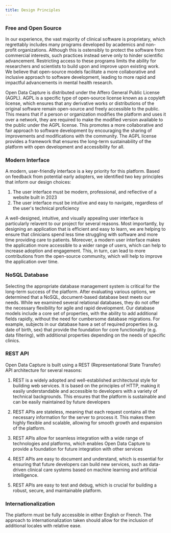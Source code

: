 ```yaml
---
title: Design Principles
---
```


### Free and Open Source

In our experience, the vast majority of clinical software is proprietary, which regrettably includes many programs developed by academics and non-profit organizations. Although this is ostensibly to protect the software from commercial interests, such practices instead serve only to hinder scientific advancement. Restricting access to these programs limits the ability for researchers and scientists to build upon and improve upon existing work. We believe that open-source models facilitate a more collaborative and inclusive approach to software development, leading to more rapid and impactful advancements in mental health research.

Open Data Capture is distributed under the Affero General Public License (AGPL). AGPL is a specific type of open-source license known as a copyleft license, which ensures that any derivative works or distributions of the original software remain open-source and freely accessible to the public. This means that if a person or organization modifies the platform and uses it over a network, they are required to make the modified version available to the public under the AGPL license. This promotes a more collaborative and fair approach to software development by encouraging the sharing of improvements and modifications with the community. The AGPL license provides a framework that ensures the long-term sustainability of the platform with open development and accessibility for all.

### Modern Interface

A modern, user-friendly interface is a key priority for this platform. Based on feedback from potential early adopters, we identified two key principles that inform our design choices:

1. The user interface must be modern, professional, and reflective of a website built in 2023
2. The user interface must be intuitive and easy to navigate, regardless of the user's technical proficiency

A well-designed, intuitive, and visually appealing user interface is particularly relavent to our project for several reasons. Most importantly, by designing an application that is efficient and easy to learn, we are helping to ensure that clinicians spend less time struggling with software and more time providing care to patients. Moreover, a modern user interface makes the application more accessible to a wider range of users, which can help to increase adoption and engagement. This, in turn, can lead to more contributions from the open-source community, which will help to improve the application over time.

### NoSQL Database

Selecting the appropriate database management system is critical for the long-term success of the platform. After evaluating various options, we determined that a NoSQL, document-based database best meets our needs. While we examined several relational databases, they do not offer the necessary flexibility for agile and rapid development. Our database models include a core set of properties, with the ability to add additional fields rapidly, without the need for cumbersome database migrations. For example, subjects in our database have a set of required properties (e.g. date of birth, sex) that provide the foundation for core functionality (e.g. data filtering), with additional properties depending on the needs of specific clinics.

### REST API

Open Data Capture is built using a REST (Representational State Transfer) API architecture for several reasons:

1. REST is a widely adopted and well-established architectural style for building web services. It is based on the principles of HTTP, making it easily understandable and accessible to developers with a variety of technical backgrounds. This ensures that the platform is sustainable and can be easily maintained by future developers

2. REST APIs are stateless, meaning that each request contains all the necessary information for the server to process it. This makes them highly flexible and scalable, allowing for smooth growth and expansion of the platform.

3. REST APIs allow for seamless integration with a wide range of technologies and platforms, which enables Open Data Capture to provide a foundation for future integration with other services

4. REST APIs are easy to document and understand, which is essential for ensuring that future developers can build new services, such as data-driven clinical care systems based on machine learning and artificial intelligence.

5. REST APIs are easy to test and debug, which is crucial for building a robust, secure, and maintainable platform.

### Internationalization

The platform must be fully accessible in either English or French. The approach to internationalization taken should allow for the inclusion of additional locales with relative ease.
